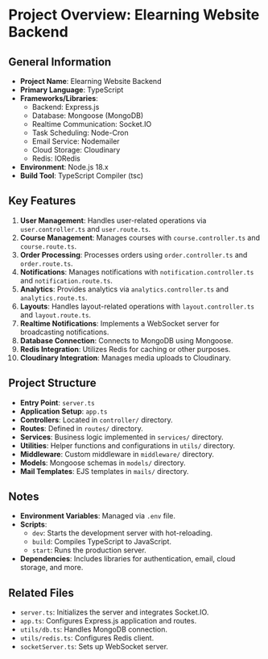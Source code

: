 # Project Overview: Elearning Website Backend

## General Information
- **Project Name**: Elearning Website Backend
- **Primary Language**: TypeScript
- **Frameworks/Libraries**: 
  - Backend: Express.js
  - Database: Mongoose (MongoDB)
  - Realtime Communication: Socket.IO
  - Task Scheduling: Node-Cron
  - Email Service: Nodemailer
  - Cloud Storage: Cloudinary
  - Redis: IORedis
- **Environment**: Node.js 18.x
- **Build Tool**: TypeScript Compiler (tsc)

## Key Features
1. **User Management**: Handles user-related operations via `user.controller.ts` and `user.route.ts`.
2. **Course Management**: Manages courses with `course.controller.ts` and `course.route.ts`.
3. **Order Processing**: Processes orders using `order.controller.ts` and `order.route.ts`.
4. **Notifications**: Manages notifications with `notification.controller.ts` and `notification.route.ts`.
5. **Analytics**: Provides analytics via `analytics.controller.ts` and `analytics.route.ts`.
6. **Layouts**: Handles layout-related operations with `layout.controller.ts` and `layout.route.ts`.
7. **Realtime Notifications**: Implements a WebSocket server for broadcasting notifications.
8. **Database Connection**: Connects to MongoDB using Mongoose.
9. **Redis Integration**: Utilizes Redis for caching or other purposes.
10. **Cloudinary Integration**: Manages media uploads to Cloudinary.

## Project Structure
- **Entry Point**: `server.ts`
- **Application Setup**: `app.ts`
- **Controllers**: Located in `controller/` directory.
- **Routes**: Defined in `routes/` directory.
- **Services**: Business logic implemented in `services/` directory.
- **Utilities**: Helper functions and configurations in `utils/` directory.
- **Middleware**: Custom middleware in `middleware/` directory.
- **Models**: Mongoose schemas in `models/` directory.
- **Mail Templates**: EJS templates in `mails/` directory.

## Notes
- **Environment Variables**: Managed via `.env` file.
- **Scripts**:
  - `dev`: Starts the development server with hot-reloading.
  - `build`: Compiles TypeScript to JavaScript.
  - `start`: Runs the production server.
- **Dependencies**: Includes libraries for authentication, email, cloud storage, and more.

## Related Files
- `server.ts`: Initializes the server and integrates Socket.IO.
- `app.ts`: Configures Express.js application and routes.
- `utils/db.ts`: Handles MongoDB connection.
- `utils/redis.ts`: Configures Redis client.
- `socketServer.ts`: Sets up WebSocket server.
